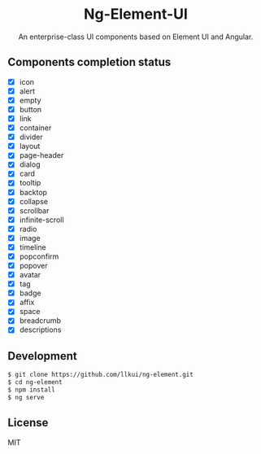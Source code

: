 <h1 align="center">
Ng-Element-UI
</h1>

<div align="center">

An enterprise-class UI components based on Element UI and Angular.

</div>

## Components completion status

- [x] icon
- [x] alert
- [x] empty
- [x] button
- [x] link
- [x] container
- [x] divider
- [x] layout
- [x] page-header
- [x] dialog
- [x] card
- [x] tooltip
- [x] backtop
- [x] collapse
- [x] scrollbar
- [x] infinite-scroll
- [x] radio
- [x] image
- [x] timeline
- [x] popconfirm
- [x] popover
- [x] avatar
- [x] tag
- [x] badge
- [x] affix
- [x] space
- [x] breadcrumb
- [x] descriptions

##  Development

```bash
$ git clone https://github.com/llkui/ng-element.git
$ cd ng-element
$ npm install
$ ng serve
```

## License

MIT